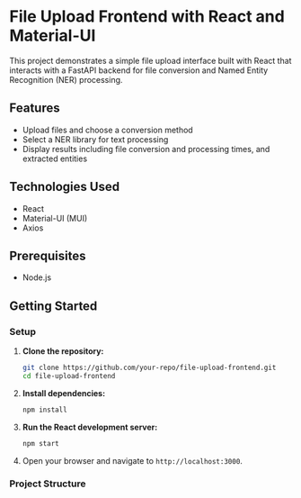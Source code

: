 # File Upload Frontend with React and Material-UI

This project demonstrates a simple file upload interface built with React that interacts with a FastAPI backend for file conversion and Named Entity Recognition (NER) processing.

## Features

- Upload files and choose a conversion method
- Select a NER library for text processing
- Display results including file conversion and processing times, and extracted entities

## Technologies Used

- React
- Material-UI (MUI)
- Axios

## Prerequisites

- Node.js

## Getting Started

### Setup

1. **Clone the repository:**
    ```bash
    git clone https://github.com/your-repo/file-upload-frontend.git
    cd file-upload-frontend
    ```

2. **Install dependencies:**
    ```bash
    npm install
    ```

3. **Run the React development server:**
    ```bash
    npm start
    ```

4. Open your browser and navigate to `http://localhost:3000`.

### Project Structure

